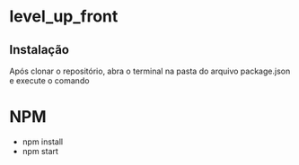 # level_up_front

<h2>Instalação</h2>
<p>Após clonar o repositório, abra o terminal na pasta do arquivo package.json e execute o comando</p>

# NPM
- npm install
- npm start
